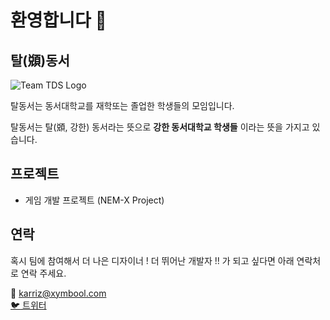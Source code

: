 # 환영합니다 👋

## 탈(䫄)동서
![Team TDS Logo](https://user-images.githubusercontent.com/10491607/186138863-c7ddf6ed-5301-4b0b-b380-081715c199af.png)

탈동서는 동서대학교를 재학또는 졸업한 학생들의 모임입니다.

탈동서는 탈(䫄, 강한) 동서라는 뜻으로 **강한 동서대학교 학생들** 이라는 뜻을 가지고 있습니다.


## 프로젝트 
+ 게임 개발 프로젝트 (NEM-X Project)

## 연락
혹시 팀에 참여해서 더 나은 디자이너 ! 더 뛰어난 개발자 !! 가 되고 싶다면 아래 연락처로 연락 주세요.

:email: karriz@xymbool.com   
[:bird: 트위터](https://twitter.com/Karriz_)
